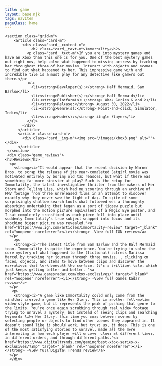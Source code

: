 ```yaml
---
title: game
layout: base.njk
tags: navItem
pageClass: home
---
```





    <section class="grid-m">
        <article class="card-m">
            <div class="card__content-m">
                <h2 class="card__text-m">Immortality</h2>
              <p class="card__text-m">If you are into mystery games and have an Xbox than this one is for you. One of the best mystery games out right now, help solve what happened to missing actress by tracking her throughout three of her movies. Interact with objects and scenes to find out what happened to her. This impressive game with and incredible tale is a must play for any detective like gamers out there.</p>
              <ul>
                <li><strong>Developer(s):</strong> Half Mermaid, Sam Barlow</li>
                <li><strong>Publisher(s):</strong> Half Mermaid</li>
                <li><strong>Platform(s):</strong> Xbox Series S and X</li>
                <li><strong>Release:</strong> August 30, 2022</li>
                <li><strong>Genre(s):</strong> Point-and-click, Simulator, Indie</li>
                <li><strong>Mode(s):</strong> Single Player</li>
              </ul>
            </div>
          </article>
          <article class="card-m">
            <div class="card__img-m"><img src="/images/xbox3.png" alt=""></div>
          </article>
     </section>
     <div class="game_reviews">
    <h3>Reviews</h3>
      <p>
        <strong><i>"It would appear that the recent decision by Warner Bros. to scrap the release of its near-completed Batgirl movie was motivated entirely by boring old tax reasons, but what if there was something far more sinister at play? Such is the setup for Immortality, the latest investigative thriller from the makers of Her Story and Telling Lies, which had me scouring through an archive of FMV footage from three unreleased films in an attempt to discover exactly why they never saw the light of day. In spite of some surprisingly shallow search tools what followed was a thoroughly absorbing undertaking that began as a sort of jigsaw puzzle but morphed into the motion picture equivalent of a Magic Eye poster, and I sat completely transfixed as each piece fell into place until suddenly Immortality’s true subject snapped into focus and its shocking bigger picture was revealed."<a href="https://www.ign.com/articles/immortality-review" target="_blank" rel="noopener noreferrer"></i></strong> -View full IGN review</a>
      </p>
        <p>
        <strong><i>"The latest title from Sam Barlow and the Half Mermaid team, Immortality is quite the experience. You're trying to solve the core mystery of what happened to the (fictional) actress Marissa Marcel by tracking her journey through three movies. , clicking on faces, objects, and items to move between clips and discover the narratives that lurk beneath the surface. It's a brilliant tale, which just keeps getting better and better. "<a href="https://www.gamesradar.com/xbox-exclusives/" target="_blank" rel="noopener noreferrer"></i></strong> -View full Games Radar review</a>
      </p>
       <p>
        <strong><i>"A game like Immortality could only come from the mindthat created a game like Her Story. This is another full-motion video-style game, but it represents the peak of pushing that genre to the limits. You’re once again scrubbing through real video footage trying to unravel a mystery, but instead of seeing clips and searching keywords like Her Story, this time you swap between scenes by selecting people or objects to find other scenes they appeared in. It doesn’t sound like it should work, but trust us, it does. This is one of the most satisfying stories to unravel, made all the more interesting in how each player will uncover clues at different times, in different orders, and through different paths."<a href="https://www.digitaltrends.com/gaming/best-xbox-series-x-exclusives/?amp" target="_blank" rel="noopener noreferrer"></i></strong> -View full Digital Trends review</a>
      </p>
      </div>

     